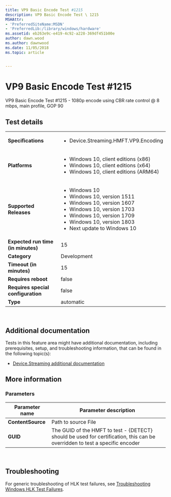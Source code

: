 ```yaml
---
title: VP9 Basic Encode Test #1215
description: VP9 Basic Encode Test \ 1215
MSHAttr:
- 'PreferredSiteName:MSDN'
- 'PreferredLib:/library/windows/hardware'
ms.assetid: eb263e9c-e419-4c92-a228-369df451b00e
author: dawn.wood
ms.author: dawnwood
ms.date: 11/05/2018
ms.topic: article


---
```


# VP9 Basic Encode Test #1215


VP9 Basic Encode Test \#1215 - 1080p encode using CBR rate control @ 8 mbps, main profile, GOP 90

## Test details
|||
|---|---|
| **Specifications**  | <ul><li>Device.Streaming.HMFT.VP9.Encoding</li></ul> |  
| **Platforms**   | <ul><li>Windows 10, client editions (x86)</li><li>Windows 10, client editions (x64)</li><li>Windows 10, client editions (ARM64)</li></ul> |
| **Supported Releases** | <ul><li>Windows 10</li><li>Windows 10, version 1511</li><li>Windows 10, version 1607</li><li>Windows 10, version 1703</li><li>Windows 10, version 1709</li><li>Windows 10, version 1803</li><li>Next update to Windows 10</li></ul> |
|**Expected run time (in minutes)**| 15 |
|**Category**| Development |
|**Timeout (in minutes)**| 15 |
|**Requires reboot**| false |
|**Requires special configuration**| false |
|**Type**| automatic |

 

## <span id="Additional_documentation"></span><span id="additional_documentation"></span><span id="ADDITIONAL_DOCUMENTATION"></span>Additional documentation


Tests in this feature area might have additional documentation, including prerequisites, setup, and troubleshooting information, that can be found in the following topic(s):

-   [Device.Streaming additional documentation](device-streaming-additional-documentation.md)

## <span id="More_information"></span><span id="more_information"></span><span id="MORE_INFORMATION"></span>More information


### <span id="Parameters"></span><span id="parameters"></span><span id="PARAMETERS"></span>Parameters

| Parameter name    | Parameter description                                                                                                       |
|-------------------|-----------------------------------------------------------------------------------------------------------------------------|
| **ContentSource** | Path to source File                                                                                                         |
| **GUID**          | The GUID of the HMFT to test - {DETECT} should be used for certification, this can be overridden to test a specific encoder |

 

## <span id="Troubleshooting"></span><span id="troubleshooting"></span><span id="TROUBLESHOOTING"></span>Troubleshooting


For generic troubleshooting of HLK test failures, see [Troubleshooting Windows HLK Test Failures](..\user\troubleshooting-windows-hlk-test-failures.md).

 

 






